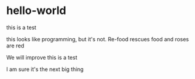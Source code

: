 # hello-world
this is a test

this looks like programming, but it's not. Re-food rescues food and roses are red

We will improve this is a test

I am sure it's the next big thing
